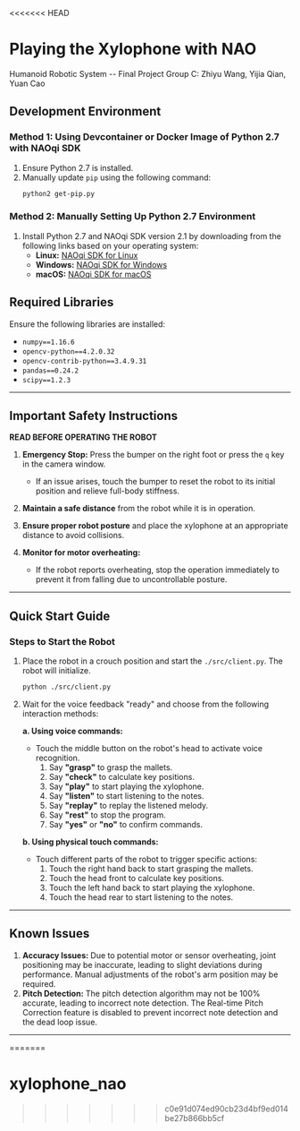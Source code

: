 <<<<<<< HEAD
# Playing the Xylophone with NAO
Humanoid Robotic System -- Final Project
Group C: Zhiyu Wang, Yijia Qian, Yuan Cao

## Development Environment

### Method 1: Using Devcontainer or Docker Image of Python 2.7 with NAOqi SDK
1. Ensure Python 2.7 is installed.
2. Manually update `pip` using the following command:
   ```bash
   python2 get-pip.py
   ```

### Method 2: Manually Setting Up Python 2.7 Environment
1. Install Python 2.7 and NAOqi SDK version 2.1 by downloading from the following links based on your operating system:
   - **Linux:** [NAOqi SDK for Linux](https://corporate-internal-prod.aldebaran.com/en/support/nao-6/downloads-softwares/former-versions?os=49&category=76)
   - **Windows:** [NAOqi SDK for Windows](https://corporate-internal-prod.aldebaran.com/en/support/nao-6/downloads-softwares/former-versions?os=45&category=76)
   - **macOS:** [NAOqi SDK for macOS](https://corporate-internal-prod.aldebaran.com/en/support/nao-6/downloads-softwares/former-versions?os=47&category=76)

## Required Libraries
Ensure the following libraries are installed:

- `numpy==1.16.6`
- `opencv-python==4.2.0.32`
- `opencv-contrib-python==3.4.9.31`
- `pandas==0.24.2`
- `scipy==1.2.3`

---

## Important Safety Instructions

**READ BEFORE OPERATING THE ROBOT**

1. **Emergency Stop:** Press the bumper on the right foot or press the `q` key in the camera window.
   - If an issue arises, touch the bumper to reset the robot to its initial position and relieve full-body stiffness.

2. **Maintain a safe distance** from the robot while it is in operation.

3. **Ensure proper robot posture** and place the xylophone at an appropriate distance to avoid collisions.

4. **Monitor for motor overheating:**
   - If the robot reports overheating, stop the operation immediately to prevent it from falling due to uncontrollable posture.

---

## Quick Start Guide

### Steps to Start the Robot
1. Place the robot in a crouch position and start the `./src/client.py`. The robot will initialize.
    ```bash
   python ./src/client.py
   ```
2. Wait for the voice feedback "ready" and choose from the following interaction methods:

   **a. Using voice commands:**
   - Touch the middle button on the robot's head to activate voice recognition.
     1. Say **"grasp"** to grasp the mallets.
     2. Say **"check"** to calculate key positions.
     3. Say **"play"** to start playing the xylophone.
     4. Say **"listen"** to start listening to the notes.
     5. Say **"replay"** to replay the listened melody.
     6. Say **"rest"** to stop the program.
     7. Say **"yes"** or **"no"** to confirm commands.

   **b. Using physical touch commands:**
   - Touch different parts of the robot to trigger specific actions:
     1. Touch the right hand back to start grasping the mallets.
     2. Touch the head front to calculate key positions.
     3. Touch the left hand back to start playing the xylophone.
     4. Touch the head rear to start listening to the notes.

---

## Known Issues

1. **Accuracy Issues:** Due to potential motor or sensor overheating, joint positioning may be inaccurate, leading to slight deviations during performance. Manual adjustments of the robot's arm position may be required.
2. **Pitch Detection:** The pitch detection algorithm may not be 100% accurate, leading to incorrect note detection. The Real-time Pitch Correction feature is disabled to prevent incorrect note detection and the dead loop issue.

---
=======
# xylophone_nao
>>>>>>> c0e91d074ed90cb23d4bf9ed014be27b866bb5cf
